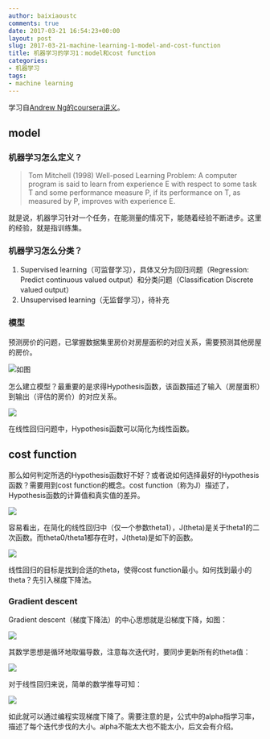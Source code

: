 ```yaml
---
author: baixiaoustc
comments: true
date: 2017-03-21 16:54:23+00:00
layout: post
slug: 2017-03-21-machine-learning-1-model-and-cost-function
title: 机器学习的学习1：model和cost function
categories:
- 机器学习
tags:
- machine learning
---
```




学习自[Andrew Ng的coursera讲义](https://www.coursera.org/learn/machine-learning/home/welcome)。


## model


### 机器学习怎么定义？


>Tom Mitchell (1998) Well-posed Learning
Problem: A computer program is said to learn
from experience E with respect to some task T
and some performance measure P, if its
performance on T, as measured by P, improves
with experience E. 

就是说，机器学习针对一个任务，在能测量的情况下，能随着经验不断进步。这里的经验，就是指训练集。


### 机器学习怎么分类？


1. Supervised learning（可监督学习），具体又分为回归问题（Regression: Predict continuous valued output）和分类问题（Classification Discrete valued output）
2. Unsupervised learning（无监督学习），待补充



### 模型


预测房价的问题，已掌握数据集里房价对房屋面积的对应关系，需要预测其他房屋的房价。

![如图](http://image99.renyit.com/image/L2-1.png)

怎么建立模型？最重要的是求得Hypothesis函数，该函数描述了输入（房屋面积）到输出（评估的房价）的对应关系。

![](http://image99.renyit.com/image/L2-2.png)

在线性回归问题中，Hypothesis函数可以简化为线性函数。 

## cost function


那么如何判定所选的Hypothesis函数好不好？或者说如何选择最好的Hypothesis函数？需要用到cost function的概念。cost function（称为J）描述了，Hypothesis函数的计算值和真实值的差异。

![](http://image99.renyit.com/image/L2-3.png)

容易看出，在简化的线性回归中（仅一个参数theta1），J(theta)是关于theta1的二次函数。而theta0/theta1都存在时，J(theta)是如下的函数。

![](http://image99.renyit.com/image/L2-4.png)


线性回归的目标是找到合适的theta，使得cost function最小。如何找到最小的theta？先引入梯度下降法。

### Gradient descent

Gradient descent（梯度下降法）的中心思想就是沿梯度下降，如图：

![](http://image99.renyit.com/image/Jietu20170411-092847@2x.jpg)

其数学思想是循环地取偏导数，注意每次迭代时，要同步更新所有的theta值：

![](http://image99.renyit.com/image/Jietu20170411-093159@2x.jpg)

对于线性回归来说，简单的数学推导可知：

![](http://image99.renyit.com/image/Jietu20170411-093530@2x.jpg)

如此就可以通过编程实现梯度下降了。需要注意的是，公式中的alpha指学习率，描述了每个迭代步伐的大小。alpha不能太大也不能太小，后文会有介绍。

